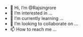 



- 👋 Hi, I’m @Rajsingrore
- 👀 I’m interested in ...
- 🌱 I’m currently learning ...
- 💞️ I’m looking to collaborate on ...
- 📫 How to reach me ...

<!---
Rajsingrore/Rajsingrore is a ✨ special ✨ repository because its `README.md` (this file) appears on your GitHub profile.
You can click the Preview link to take a look at your changes.
--->
